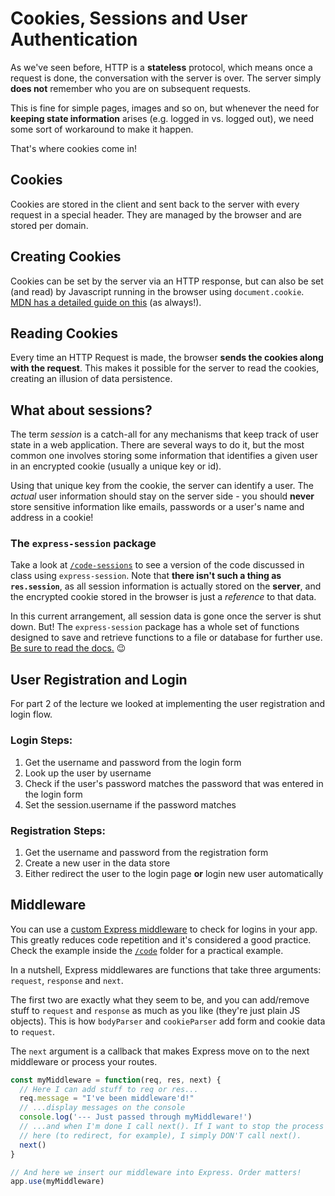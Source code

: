 # Cookies, Sessions and User Authentication

As we've seen before, HTTP is a **stateless** protocol, which means once a request is done, the conversation with the server is over. The server simply **does not** remember who you are on subsequent requests.

This is fine for simple pages, images and so on, but whenever the need for **keeping state information** arises (e.g. logged in vs. logged out), we need some sort of workaround to make it happen.

That's where cookies come in!

## Cookies
Cookies are stored in the client and sent back to the server with every request in a special header. They are managed by the browser and are stored per domain.

## Creating Cookies
Cookies can be set by the server via an HTTP response, but can also be set (and read) by Javascript running in the browser using `document.cookie`. [MDN has a detailed guide on this](https://developer.mozilla.org/en-US/docs/Web/API/Document/cookie) (as always!).

## Reading Cookies
Every time an HTTP Request is made, the browser **sends the cookies along with the request**. This makes it possible for the server to read the cookies, creating an illusion of data persistence.

## What about sessions?

The term _session_ is a catch-all for any mechanisms that keep track of user state in a web application. There are several ways to do it, but the most common one involves storing some information that identifies a given user in an encrypted cookie (usually a unique key or id).

Using that unique key from the cookie, the server can identify a user. The _actual_ user information should stay on the server side - you should **never** store sensitive information like emails, passwords or a user's name and address in a cookie!

### The `express-session` package

Take a look at [`/code-sessions`](code-sessions) to see a version of the code discussed in class using `express-session`. Note that **there isn't such a thing as `res.session`**, as all session information is actually stored on the **server**, and the encrypted cookie stored in the browser is just a _reference_ to that data.

In this current arrangement, all session data is gone once the server is shut down. But! The `express-session` package has a whole set of functions designed to save and retrieve functions to a file or database for further use. [Be sure to read the docs.](https://github.com/expressjs/session) 😉

## User Registration and Login
For part 2 of the lecture we looked at implementing the user registration and login flow.

### Login Steps:
1. Get the username and password from the login form
2. Look up the user by username
3. Check if the user's password matches the password that was entered in the login form
4. Set the session.username if the password matches

### Registration Steps:
1. Get the username and password from the registration form
2. Create a new user in the data store
3. Either redirect the user to the login page **or** login new user automatically

## Middleware

You can use a [custom Express middleware](http://expressjs.com/en/guide/writing-middleware.html) to check for logins in your app. This greatly reduces code repetition and it's considered a good practice. Check the example inside the [`/code`](code) folder for a practical example.

In a nutshell, Express middlewares are functions that take three arguments: `request`, `response` and `next`.

The first two are exactly what they seem to be, and you can add/remove stuff to `request` and `response` as much as you like (they're just plain JS objects). This is how `bodyParser` and `cookieParser` add form and cookie data to `request`. 

The `next` argument is a callback that makes Express move on to the next middleware or process your routes.

```js
const myMiddleware = function(req, res, next) {
  // Here I can add stuff to req or res...
  req.message = "I've been middleware'd!"
  // ...display messages on the console
  console.log('--- Just passed through myMiddleware!')
  // ...and when I'm done I call next(). If I want to stop the process right
  // here (to redirect, for example), I simply DON'T call next().
  next()
}

// And here we insert our middleware into Express. Order matters!
app.use(myMiddleware)
```
